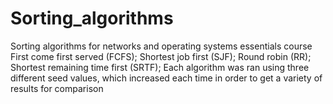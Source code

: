 # Sorting_algorithms

Sorting algorithms for networks and operating systems essentials course
First come first served (FCFS);
Shortest job first (SJF);
Round robin (RR);
Shortest remaining time first (SRTF);
Each algorithm was ran using three different seed values, which increased each time in order to get a variety of results for comparison

